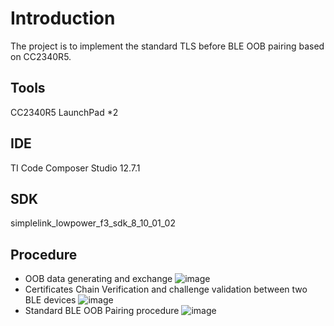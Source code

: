 # Introduction
The project is to implement the standard TLS before BLE OOB pairing based on CC2340R5.
## Tools
CC2340R5 LaunchPad *2
## IDE
TI Code Composer Studio 12.7.1
## SDK
simplelink_lowpower_f3_sdk_8_10_01_02
## Procedure
* OOB data generating and exchange
![image](https://github.com/user-attachments/assets/1703fc7f-4b30-4c92-bb54-da7da8d269cd)
* Certificates Chain Verification and challenge validation between two BLE devices
![image](https://github.com/user-attachments/assets/3f87abeb-0600-4799-8e28-ad60ed24e546)
* Standard BLE OOB Pairing procedure
![image](https://github.com/user-attachments/assets/c424d8a5-fe35-441e-b41c-ee1f36a72725)

